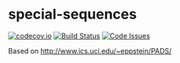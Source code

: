# special-sequences
[![codecov.io](https://codecov.io/github/vincentdavis/special-sequences/coverage.svg?branch=master)](https://codecov.io/github/vincentdavis/special-sequences?branch=master)
[![Build Status](https://travis-ci.org/vincentdavis/special-sequences.svg?branch=master)](https://travis-ci.org/vincentdavis/special-sequences)
[![Code Issues](https://www.quantifiedcode.com/api/v1/project/08f187092afd44bd8c1113df53f91bdd/badge.svg)](https://www.quantifiedcode.com/app/project/08f187092afd44bd8c1113df53f91bdd)


Based on
 http://www.ics.uci.edu/~eppstein/PADS/

